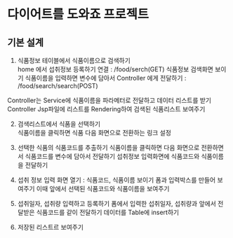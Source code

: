 # 다이어트를 도와죠 프로젝트

## 기본 설계
1. 식품정보 테이블에서 식품이름으로 검색하기  
home 에서 섭취정보 등록하기 연결 : /food/serch(GET)
식품정보 검색화면 보이기
식품이름을 입력하면 변수에 담아서 Controller 에게 전달하기 : /food/search/search(POST)

Controller는 Service에 식품이름을 파라메터로 전달하고
	데이터 리스트를 받기
Controller Jsp파일에 리스트를 Rendering하여
검색된 식품리스트 보여주기

2. 검색리스트에서 식품을 선택하기  
식품이름을 클릭하면 식품
다음 화면으로 전환하는 링크 설정

3. 선택한 식품의 식품코드를 추출하기
식품이름을 클릭하면 다음 화면으로 전환하면서 
식품코드를 변수에 담아서 전달하기
섭취정보 입력화면에 식품코드와 식품이름을 전달하기

4. 섭취 정보 입력 화면 열기 : 식품코드, 식품이름 보이기
폼과 입력박스를 만들어 보여주기
이때 앞에서 선택된 식품코드와 식품이름을 보여주기

5. 섭취일자, 섭취량 입력하고 등록하기
폼에서 입력한 섭취일자, 섭취량과
앞에서 전달받은 식품코드를 같이 전달하기
데이터를  Table에 insert하기

6. 저장된 리스트르 보여주기